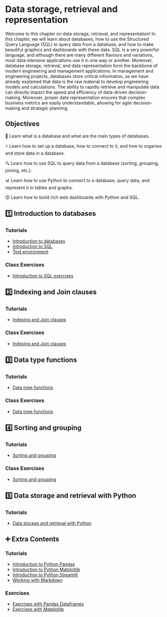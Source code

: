 # Data storage, retrieval and representation

Welcome to this chapter on data storage, retrieval, and representation! In this chapter, we will learn about databases, how to use the Structured Query Language (SQL) to query data from a database, and how to make beautiful graphics and dashboards with these data. 
SQL  is a very powerful language, and although there are many different flavours and variations, most data intensive applications use it in one way or another.
Moreover, database storage, retrieval, and data representation form the backbone of modern engineering and management applications. 
In management and engineering projects, databases store critical information, as we have already explained that data is the raw material to develop engineering models and calculations. 
The ability to rapidly retrieve and manipulate data can directly impact the speed and efficiency of data-driven decision-making. 
Moreover, proper data representation ensures that complex business metrics are easily understandable, allowing for agile decision-making and strategic planning. 

## Objectives

🚀 Learn what is a database and what are the main types of databases.

⚡ Learn how to set up a database, how to connect to it, and how to organise and store data in a database.

🔍 Learn how to use SQL to query data from a database (sorting, grouping, joining, etc.).

📊 Learn how to use Python to connect to a database, query data, and represent it in tables and graphs.

😍 Learn how to build rich web dashboards with Python and SQL.


## 1️⃣ Introduction to databases
### Tutorials
- [Introduction to databases](tutorials/Introduction%20to%20Databases.ipynb)
- [Introduction to SQL](tutorials/1.%20Introduction%20to%20SQL.ipynb)
- [Test environment](tutorials/0.%20Practice%20environment.ipynb)

### Class Exercises
- [Introduction to SQL exercises](class%20exercises/1.%20Introduction%20to%20SQL.ipynb)



## 2️⃣ Indexing and Join clauses
### Tutorials
- [Indexing and Join clauses](tutorials/2.%20Indexing%20and%20Join%20clauses.ipynb)

### Class Exercises
- [Indexing and Join clauses](class%20exercises/2.%20Indexing%20and%20Join%20Operations.ipynb)

## 3️⃣ Data type functions
### Tutorials
- [Data type functions](tutorials/3.%20Data%20Type%20Functions.ipynb)

### Class Exercises
- [Data type functions](class%20exercises/3.%20Functions.ipynb)

## 4️⃣ Sorting and grouping
### Tutorials
- [Sorting and grouping](tutorials/4.%20Sorting%20and%20grouping.ipynb)


### Class Exercises
- [Sorting and grouping](class%20exercises/4.%20Sorting%20and%20grouping.ipynb)


## 5️⃣ Data storage and retrieval with Python
### Tutorials
- [Data storage and retrieval with Python](tutorials/5.%20Data%20storage%20and%20retrieval%20with%20Python.ipynb)

## ➕ Extra Contents 
### Tutorials
- [Introduction to Python Pandas](../Data%20Manipulation/tutorials/Pandas%20tutorial.ipynb)
- [Introduction to Python Matplotlib](../Data%20Manipulation/tutorials/Matplotlib%20tutorial.ipynb)
- [Introduction to Python Streamlit](../Data%20Manipulation/tutorials/Streamlit%20tutorial.ipynb)
- [Working with Markdown](../Introduction/tutorials/Working%20with%20Markdown%20cells.ipynb)

### Exercises
- [Exercises with Pandas Dataframes](../Data%20Manipulation/exercises/Pandas%20Dataframes.ipynb)
- [Exercises with Matplotlib](../Data%20Manipulation/exercises/Matplotlib.ipynb)
